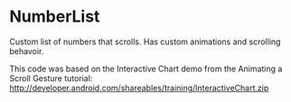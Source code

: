 NumberList
==========

Custom list of numbers that scrolls. Has custom animations and scrolling behavoir.

This code was based on the Interactive Chart demo from the Animating a Scroll Gesture tutorial: http://developer.android.com/shareables/training/InteractiveChart.zip
